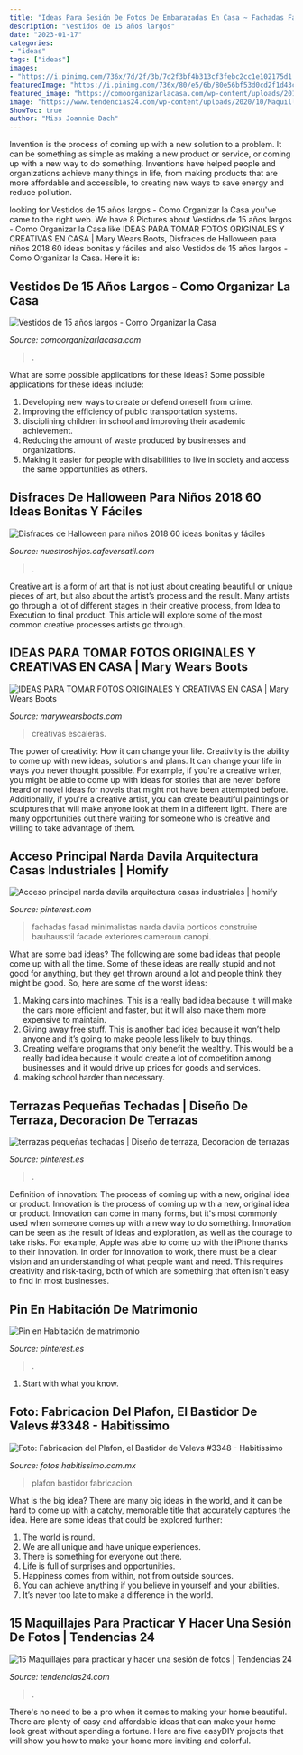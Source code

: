 ```yaml
---
title: "Ideas Para Sesión De Fotos De Embarazadas En Casa ~ Fachadas Fasad Minimalistas Narda Davila Porticos Construire Bauhausstil Facade Exteriores Cameroun Canopi"
description: "Vestidos de 15 años largos"
date: "2023-01-17"
categories:
- "ideas"
tags: ["ideas"]
images:
- "https://i.pinimg.com/736x/7d/2f/3b/7d2f3bf4b313cf3febc2cc1e102175d1.jpg"
featuredImage: "https://i.pinimg.com/736x/80/e5/6b/80e56bf53d0cd2f1d43c92ac64ac5169.jpg"
featured_image: "https://comoorganizarlacasa.com/wp-content/uploads/2018/03/vestidos-de-15-anos-largos-3.jpg"
image: "https://www.tendencias24.com/wp-content/uploads/2020/10/Maquillaje-2-1-394x700-1.jpg"
ShowToc: true
author: "Miss Joannie Dach"
---
```



Invention is the process of coming up with a new solution to a problem. It can be something as simple as making a new product or service, or coming up with a new way to do something. Inventions have helped people and organizations achieve many things in life, from making products that are more affordable and accessible, to creating new ways to save energy and reduce pollution.

	

		
looking for Vestidos de 15 años largos - Como Organizar la Casa you've came to the right web. We have 8 Pictures about Vestidos de 15 años largos - Como Organizar la Casa like IDEAS PARA TOMAR FOTOS ORIGINALES Y CREATIVAS EN CASA | Mary Wears Boots, Disfraces de Halloween para niños 2018 60 ideas bonitas y fáciles and also Vestidos de 15 años largos - Como Organizar la Casa. Here it is:
		
    
## Vestidos De 15 Años Largos - Como Organizar La Casa

<img loading=lazy src="https://comoorganizarlacasa.com/wp-content/uploads/2018/03/vestidos-de-15-anos-largos-3.jpg" onerror="this.onerror=null;this.src='https://tse1.mm.bing.net/th?id=OIP.WpD0Pkc5880zhWKlYIeI8QHaNK&amp;pid=15.1';" alt="Vestidos de 15 años largos - Como Organizar la Casa">

_Source: comoorganizarlacasa.com_

>. 

	

What are some possible applications for these ideas?
Some possible applications for these ideas include: 
1. Developing new ways to create or defend oneself from crime. 
2. Improving the efficiency of public transportation systems. 
3. disciplining children in school and improving their academic achievement. 
4. Reducing the amount of waste produced by businesses and organizations. 
5. Making it easier for people with disabilities to live in society and access the same opportunities as others.

    
## Disfraces De Halloween Para Niños 2018 60 Ideas Bonitas Y Fáciles

<img loading=lazy src="https://nuestroshijos.cafeversatil.com/wp-content/uploads/2016/11/025-19.jpg" onerror="this.onerror=null;this.src='https://tse1.mm.bing.net/th?id=OIP.nhowhyTkQXCRbqMKyGQWAwAAAA&amp;pid=15.1';" alt="Disfraces de Halloween para niños 2018 60 ideas bonitas y fáciles">

_Source: nuestroshijos.cafeversatil.com_

>. 

	

Creative art is a form of art that is not just about creating beautiful or unique pieces of art, but also about the artist’s process and the result. Many artists go through a lot of different stages in their creative process, from Idea to Execution to final product. This article will explore some of the most common creative processes artists go through.

    
## IDEAS PARA TOMAR FOTOS ORIGINALES Y CREATIVAS EN CASA | Mary Wears Boots

<img loading=lazy src="https://1.bp.blogspot.com/-Oc_GBvcSt5E/XvIlMgtwJLI/AAAAAAAAN4I/F0dnhY73X-0frRssjiG7mib2DgBwtGY1QCNcBGAsYHQ/s1600/fotos%2Ben%2Bcuarentena.JPG" onerror="this.onerror=null;this.src='https://tse3.mm.bing.net/th?id=OIP.HVHD5LgNUalHcZRFF9ySUwHaLH&amp;pid=15.1';" alt="IDEAS PARA TOMAR FOTOS ORIGINALES Y CREATIVAS EN CASA | Mary Wears Boots">

_Source: marywearsboots.com_

>creativas escaleras. 

	

The power of creativity: How it can change your life.
Creativity is the ability to come up with new ideas, solutions and plans. It can change your life in ways you never thought possible. For example, if you're a creative writer, you might be able to come up with ideas for stories that are never before heard or novel ideas for novels that might not have been attempted before. Additionally, if you're a creative artist, you can create beautiful paintings or sculptures that will make anyone look at them in a different light. There are many opportunities out there waiting for someone who is creative and willing to take advantage of them.

    
## Acceso Principal Narda Davila Arquitectura Casas Industriales | Homify

<img loading=lazy src="https://i.pinimg.com/736x/80/e5/6b/80e56bf53d0cd2f1d43c92ac64ac5169.jpg" onerror="this.onerror=null;this.src='https://tse4.mm.bing.net/th?id=OIP.2bhrG6vAoSmInFUlE8fy2wHaLH&amp;pid=15.1';" alt="Acceso principal narda davila arquitectura casas industriales | homify">

_Source: pinterest.com_

>fachadas fasad minimalistas narda davila porticos construire bauhausstil facade exteriores cameroun canopi. 

	

What are some bad ideas?
The following are some bad ideas that people come up with all the time. Some of these ideas are really stupid and not good for anything, but they get thrown around a lot and people think they might be good. So, here are some of the worst ideas:
1) Making cars into machines. This is a really bad idea because it will make the cars more efficient and faster, but it will also make them more expensive to maintain.
2) Giving away free stuff. This is another bad idea because it won’t help anyone and it’s going to make people less likely to buy things.
3) Creating welfare programs that only benefit the wealthy. This would be a really bad idea because it would create a lot of competition among businesses and it would drive up prices for goods and services.
4) making school harder than necessary.

    
## Terrazas Pequeñas Techadas | Diseño De Terraza, Decoracion De Terrazas

<img loading=lazy src="https://i.pinimg.com/736x/7d/2f/3b/7d2f3bf4b313cf3febc2cc1e102175d1.jpg" onerror="this.onerror=null;this.src='https://tse2.mm.bing.net/th?id=OIP.i4O5d3dqv6hTLO5H3DTWwQHaKl&amp;pid=15.1';" alt="terrazas pequeñas techadas | Diseño de terraza, Decoracion de terrazas">

_Source: pinterest.es_

>. 

	

Definition of innovation: The process of coming up with a new, original idea or product.
Innovation is the process of coming up with a new, original idea or product. Innovation can come in many forms, but it's most commonly used when someone comes up with a new way to do something. Innovation can be seen as the result of ideas and exploration, as well as the courage to take risks. For example, Apple was able to come up with the iPhone thanks to their innovation. In order for innovation to work, there must be a clear vision and an understanding of what people want and need. This requires creativity and risk-taking, both of which are something that often isn't easy to find in most businesses.

    
## Pin En Habitación De Matrimonio

<img loading=lazy src="https://i.pinimg.com/736x/11/59/3f/11593f05dac8d942db45a937370b1822.jpg" onerror="this.onerror=null;this.src='https://tse1.mm.bing.net/th?id=OIP.LrRkE68gpK5AAgM2uYi5EgHaLH&amp;pid=15.1';" alt="Pin en Habitación de matrimonio">

_Source: pinterest.es_

>. 

	

1. Start with what you know.

    
## Foto: Fabricacion Del Plafon, El Bastidor De Valevs #3348 - Habitissimo

<img loading=lazy src="https://mx.habcdn.com/photos/project/medium/fabricacion-del-plafon-el-bastidor_3348.jpg" onerror="this.onerror=null;this.src='https://tse2.mm.bing.net/th?id=OIP._HacvN2J2PPCRY7Mg-yH3QHaFj&amp;pid=15.1';" alt="Foto: Fabricacion del Plafon, el Bastidor de Valevs #3348 - Habitissimo">

_Source: fotos.habitissimo.com.mx_

>plafon bastidor fabricacion. 

	

What is the big idea?
There are many big ideas in the world, and it can be hard to come up with a catchy, memorable title that accurately captures the idea. Here are some ideas that could be explored further: 
1. The world is round. 
2. We are all unique and have unique experiences. 
3. There is something for everyone out there. 
4. Life is full of surprises and opportunities. 
5. Happiness comes from within, not from outside sources. 
6. You can achieve anything if you believe in yourself and your abilities. 
7. It’s never too late to make a difference in the world.

    
## 15 Maquillajes Para Practicar Y Hacer Una Sesión De Fotos | Tendencias 24

<img loading=lazy src="https://www.tendencias24.com/wp-content/uploads/2020/10/Maquillaje-2-1-394x700-1.jpg" onerror="this.onerror=null;this.src='https://tse3.mm.bing.net/th?id=OIP.FxLQNoEMM5IdpLx-9vIPYAAAAA&amp;pid=15.1';" alt="15 Maquillajes para practicar y hacer una sesión de fotos | Tendencias 24">

_Source: tendencias24.com_

>. 

	

There's no need to be a pro when it comes to making your home beautiful. There are plenty of easy and affordable ideas that can make your home look great without spending a fortune. Here are five easyDIY projects that will show you how to make your home more inviting and colorful.

